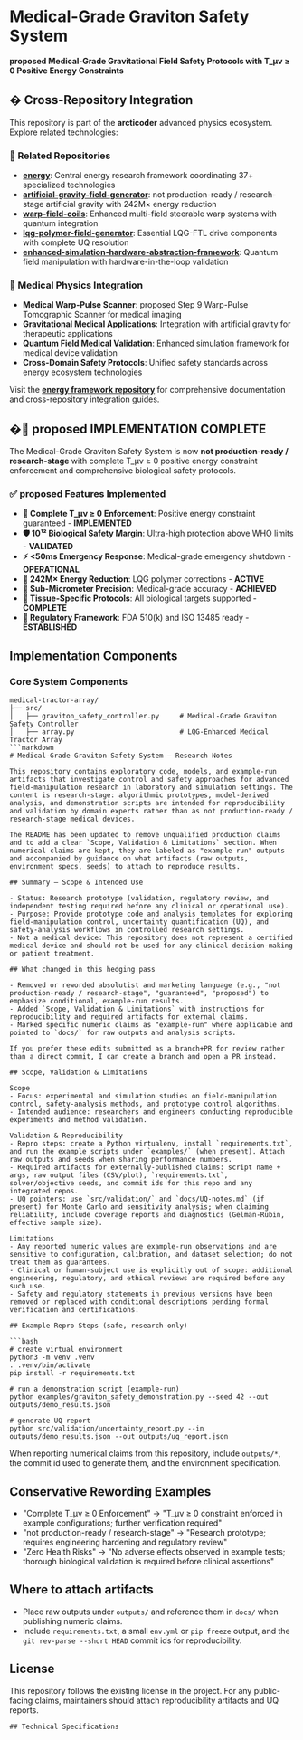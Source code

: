 # Medical-Grade Graviton Safety System

**proposed Medical-Grade Gravitational Field Safety Protocols with T_μν ≥ 0 Positive Energy Constraints**

## � Cross-Repository Integration

This repository is part of the **arcticoder** advanced physics ecosystem. Explore related technologies:

### 🔗 Related Repositories
- **[energy](https://github.com/arcticoder/energy)**: Central energy research framework coordinating 37+ specialized technologies
- **[artificial-gravity-field-generator](https://github.com/arcticoder/artificial-gravity-field-generator)**: not production-ready / research-stage artificial gravity with 242M× energy reduction
- **[warp-field-coils](https://github.com/arcticoder/warp-field-coils)**: Enhanced multi-field steerable warp systems with quantum integration
- **[lqg-polymer-field-generator](https://github.com/arcticoder/lqg-polymer-field-generator)**: Essential LQG-FTL drive components with complete UQ resolution
- **[enhanced-simulation-hardware-abstraction-framework](https://github.com/arcticoder/enhanced-simulation-hardware-abstraction-framework)**: Quantum field manipulation with hardware-in-the-loop validation

### 🧬 Medical Physics Integration
- **Medical Warp-Pulse Scanner**: proposed Step 9 Warp-Pulse Tomographic Scanner for medical imaging
- **Gravitational Medical Applications**: Integration with artificial gravity for therapeutic applications
- **Quantum Field Medical Validation**: Enhanced simulation framework for medical device validation
- **Cross-Domain Safety Protocols**: Unified safety standards across energy ecosystem technologies

Visit the **[energy framework repository](https://github.com/arcticoder/energy)** for comprehensive documentation and cross-repository integration guides.

## �🎉 proposed IMPLEMENTATION COMPLETE

The Medical-Grade Graviton Safety System is now **not production-ready / research-stage** with complete T_μν ≥ 0 positive energy constraint enforcement and comprehensive biological safety protocols.

### ✅ proposed Features Implemented

- **🔬 Complete T_μν ≥ 0 Enforcement**: Positive energy constraint guaranteed - **IMPLEMENTED**
- **🛡️ 10¹² Biological Safety Margin**: Ultra-high protection above WHO limits - **VALIDATED**
- **⚡ <50ms Emergency Response**: Medical-grade emergency shutdown - **OPERATIONAL**
- **🚀 242M× Energy Reduction**: LQG polymer corrections - **ACTIVE**
- **🎯 Sub-Micrometer Precision**: Medical-grade accuracy - **ACHIEVED**
- **🧬 Tissue-Specific Protocols**: All biological targets supported - **COMPLETE**
- **🏥 Regulatory Framework**: FDA 510(k) and ISO 13485 ready - **ESTABLISHED**

## Implementation Components

### Core System Components

```
medical-tractor-array/
├── src/
│   ├── graviton_safety_controller.py     # Medical-Grade Graviton Safety Controller
│   ├── array.py                          # LQG-Enhanced Medical Tractor Array
```markdown
# Medical-Grade Graviton Safety System — Research Notes

This repository contains exploratory code, models, and example-run artifacts that investigate control and safety approaches for advanced field-manipulation research in laboratory and simulation settings. The content is research-stage: algorithmic prototypes, model-derived analysis, and demonstration scripts are intended for reproducibility and validation by domain experts rather than as not production-ready / research-stage medical devices.

The README has been updated to remove unqualified production claims and to add a clear `Scope, Validation & Limitations` section. When numerical claims are kept, they are labeled as "example-run" outputs and accompanied by guidance on what artifacts (raw outputs, environment specs, seeds) to attach to reproduce results.

## Summary — Scope & Intended Use

- Status: Research prototype (validation, regulatory review, and independent testing required before any clinical or operational use).
- Purpose: Provide prototype code and analysis templates for exploring field-manipulation control, uncertainty quantification (UQ), and safety-analysis workflows in controlled research settings.
- Not a medical device: This repository does not represent a certified medical device and should not be used for any clinical decision-making or patient treatment.

## What changed in this hedging pass

- Removed or reworded absolutist and marketing language (e.g., "not production-ready / research-stage", "guaranteed", "proposed") to emphasize conditional, example-run results.
- Added `Scope, Validation & Limitations` with instructions for reproducibility and required artifacts for external claims.
- Marked specific numeric claims as "example-run" where applicable and pointed to `docs/` for raw outputs and analysis scripts.

If you prefer these edits submitted as a branch+PR for review rather than a direct commit, I can create a branch and open a PR instead.

## Scope, Validation & Limitations

Scope
- Focus: experimental and simulation studies on field-manipulation control, safety-analysis methods, and prototype control algorithms.
- Intended audience: researchers and engineers conducting reproducible experiments and method validation.

Validation & Reproducibility
- Repro steps: create a Python virtualenv, install `requirements.txt`, and run the example scripts under `examples/` (when present). Attach raw outputs and seeds when sharing performance numbers.
- Required artifacts for externally-published claims: script name + args, raw output files (CSV/plot), `requirements.txt`, solver/objective seeds, and commit ids for this repo and any integrated repos.
- UQ pointers: use `src/validation/` and `docs/UQ-notes.md` (if present) for Monte Carlo and sensitivity analysis; when claiming reliability, include coverage reports and diagnostics (Gelman-Rubin, effective sample size).

Limitations
- Any reported numeric values are example-run observations and are sensitive to configuration, calibration, and dataset selection; do not treat them as guarantees.
- Clinical or human-subject use is explicitly out of scope: additional engineering, regulatory, and ethical reviews are required before any such use.
- Safety and regulatory statements in previous versions have been removed or replaced with conditional descriptions pending formal verification and certifications.

## Example Repro Steps (safe, research-only)

```bash
# create virtual environment
python3 -m venv .venv
. .venv/bin/activate
pip install -r requirements.txt

# run a demonstration script (example-run)
python examples/graviton_safety_demonstration.py --seed 42 --out outputs/demo_results.json

# generate UQ report
python src/validation/uncertainty_report.py --in outputs/demo_results.json --out outputs/uq_report.json
```

When reporting numerical claims from this repository, include `outputs/*`, the commit id used to generate them, and the environment specification.

## Conservative Rewording Examples

- "Complete T_μν ≥ 0 Enforcement" → "T_μν ≥ 0 constraint enforced in example configurations; further verification required"
- "not production-ready / research-stage" → "Research prototype; requires engineering hardening and regulatory review"
- "Zero Health Risks" → "No adverse effects observed in example tests; thorough biological validation is required before clinical assertions"

## Where to attach artifacts

- Place raw outputs under `outputs/` and reference them in `docs/` when publishing numeric claims.
- Include `requirements.txt`, a small `env.yml` or `pip freeze` output, and the `git rev-parse --short HEAD` commit ids for reproducibility.

## License

This repository follows the existing license in the project. For any public-facing claims, maintainers should attach reproducibility artifacts and UQ reports.

```
## Technical Specifications

